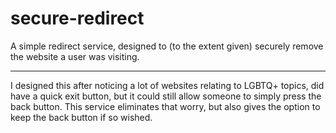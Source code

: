 # secure-redirect
A simple redirect service, designed to (to the extent given) securely remove the website a user was visiting.

---

I designed this after noticing a lot of websites relating to LGBTQ+ topics, did have a quick exit button, but it could still allow someone to simply press the back button. This service eliminates that worry, but also gives the option to keep the back button if so wished. 
